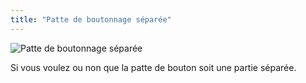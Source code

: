 ```yaml
---
title: "Patte de boutonnage séparée"
---
```


![Patte de boutonnage séparée](separatebuttonplacket.svg)

Si vous voulez ou non que la patte de bouton soit une partie séparée.




